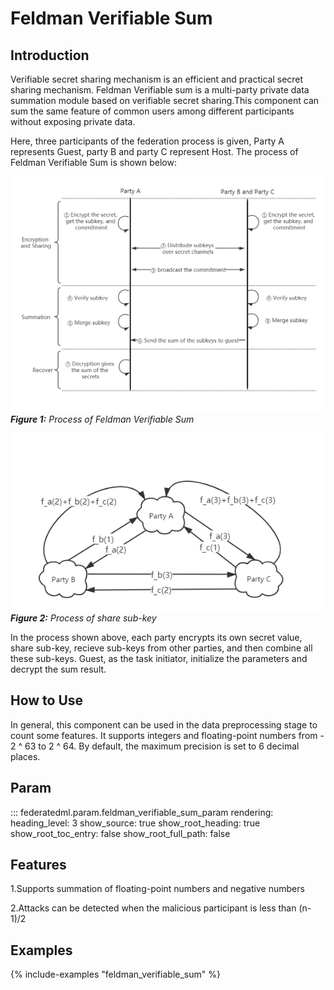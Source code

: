# Feldman Verifiable Sum

## Introduction

Verifiable secret sharing mechanism is an efficient and practical secret
sharing mechanism. Feldman Verifiable sum is a multi-party private data
summation module based on verifiable secret sharing.This component can
sum the same feature of common users among different participants
without exposing private data.

Here, three participants of the federation process is given, Party A
represents Guest, party B and party C represent Host. The process of
Feldman Verifiable Sum is shown below:

![Figure 1: Process of Feldman Verifiable Sum](../images/feldman_verifiable_sum.png "Figure 1: Process of Feldman Verifiable Sum")
***Figure 1:*** *Process of Feldman Verifiable Sum*


![Figure 2: Process of share sub-key](../images/share_sub-key.png "Figure 2: Process of share sub-key")
***Figure 2:*** *Process of share sub-key*

In the process shown above, each party encrypts its own secret value,
share sub-key, recieve sub-keys from other parties, and then combine all
these sub-keys. Guest, as the task initiator, initialize the parameters
and decrypt the sum result.

## How to Use

In general, this component can be used in the data preprocessing stage
to count some features. It supports integers and floating-point numbers
from - 2 ^ 63 to 2 ^ 64. By default, the maximum precision is set to 6
decimal places.

## Param

::: federatedml.param.feldman_verifiable_sum_param
    rendering:
      heading_level: 3
      show_source: true
      show_root_heading: true
      show_root_toc_entry: false
      show_root_full_path: false

## Features

1.Supports summation of floating-point numbers and negative numbers

2.Attacks can be detected when the malicious participant is less than
(n-1)/2

## Examples

{% include-examples "feldman_verifiable_sum" %}
